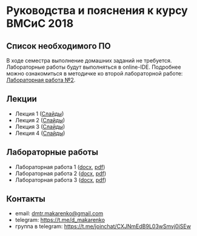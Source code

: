 Руководства и пояснения к курсу ВМСиС 2018
==========================================

Список необходимого ПО
----------------------

В ходе семестра выполнение домашних заданий не требуется. Лабораторные работы будут выполняться в online-IDE. Подробнее можно ознакомиться в методичке ко второй лабораторной работе: [Лабораторная работа №2](labs/lab2/Лабораторная%20работа%20№2.pdf).

Лекции
------

* Лекция 1 ([Слайды](lectures/ВМСиС%20-%20лекция%201.pdf))
* Лекция 2 ([Слайды](lectures/ВМСиС%20-%20лекция%202.pdf))
* Лекция 3 ([Слайды](lectures/ВМСиС%20-%20лекция%203.pdf))
* Лекция 4 ([Слайды](lectures/ВМСиС%20-%20лекция%204.pdf))

Лабораторные работы
-------------------

* Лабораторная работа 1 ([docx](labs/Лабораторная%20работа%20№1.docx), [pdf](labs/Лабораторная%20работа%20№1.pdf))
* Лабораторная работа 2 ([docx](labs/Лабораторная%20работа%20№2.docx), [pdf](labs/Лабораторная%20работа%20№2.pdf))
* Лабораторная работа 3 ([docx](labs/Лабораторная%20работа%20№3.docx), [pdf](labs/Лабораторная%20работа%20№3.pdf))

Контакты
--------

* email: dmtr.makarenko@gmail.com
* telegram: https://t.me/d_makarenko
* группа в telegram: https://t.me/joinchat/CXJNmEdB9L03wSmvj0iSEw
